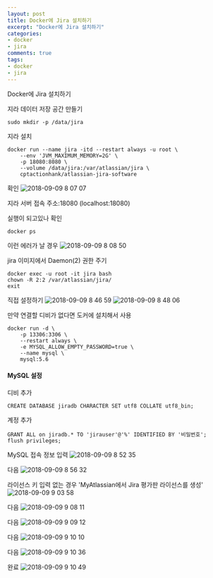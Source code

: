 ```yaml
---
layout: post
title: Docker에 Jira 설치하기
excerpt: "Docker에 Jira 설치하기"
categories: 
- docker
- jira
comments: true
tags: 
- docker
- jira
---
```

Docker에 Jira 설치하기

지라 데이터 저장 공간 만들기
```
sudo mkdir -p /data/jira
```

지라 설치
```terminal
docker run --name jira -itd --restart always -u root \
    --env 'JVM_MAXIMUM_MEMORY=2G' \
    -p 18080:8080 \
    --volume /data/jira:/var/atlassian/jira \
    cptactionhank/atlassian-jira-software
```

확인
![2018-09-09 8 07 07](https://user-images.githubusercontent.com/18377818/45263817-f6ce0f80-b46b-11e8-90ea-78d1cb3618d8.png)

지라 서버 접속
주소:18080 (localhost:18080)

실행이 되고있나 확인
```
docker ps
```

이런 에러가 날 경우
![2018-09-09 8 08 50](https://user-images.githubusercontent.com/18377818/45263834-44e31300-b46c-11e8-919f-53ed2809ead7.png)

jira 이미지에서 Daemon(2) 권한 주기
```
docker exec -u root -it jira bash
chown -R 2:2 /var/atlassian/jira/
exit
```

직접 설정하기
![2018-09-09 8 46 59](https://user-images.githubusercontent.com/18377818/45264084-b2de0900-b471-11e8-803d-8c06c8b2da03.png)
![2018-09-09 8 48 06](https://user-images.githubusercontent.com/18377818/45264085-b2de0900-b471-11e8-9e54-f3fa30376e1a.png)

만약 연결할 디비가 없다면 도커에 설치해서 사용
````
docker run -d \
	-p 13306:3306 \
	--restart always \
	-e MYSQL_ALLOW_EMPTY_PASSWORD=true \
	--name mysql \
	mysql:5.6
````

#### MySQL 설정

디비 추가
```
CREATE DATABASE jiradb CHARACTER SET utf8 COLLATE utf8_bin;
```

계정 추가
```
GRANT ALL on jiradb.* TO 'jirauser'@'%' IDENTIFIED BY '비밀번호';
flush privileges;
```

MySQL 접속 정보 입력
![2018-09-09 8 52 35](https://user-images.githubusercontent.com/18377818/45264115-529b9700-b472-11e8-8718-e6de8c1a5a4b.png)

다음
![2018-09-09 8 56 32](https://user-images.githubusercontent.com/18377818/45264155-fedd7d80-b472-11e8-9cbd-f7b4c150be5e.png)

라이선스 키 입력
없는 경우 'MyAtlassian에서 Jira 평가판 라이선스를 생성'
![2018-09-09 9 03 58](https://user-images.githubusercontent.com/18377818/45264207-ecb00f00-b473-11e8-8f9b-997947696dba.png)

다음
![2018-09-09 9 08 11](https://user-images.githubusercontent.com/18377818/45264239-87a8e900-b474-11e8-9696-e5b538de7eb1.png)

다음
![2018-09-09 9 09 12](https://user-images.githubusercontent.com/18377818/45264252-ac04c580-b474-11e8-918f-54b9412575f1.png)

다음
![2018-09-09 9 10 10](https://user-images.githubusercontent.com/18377818/45264260-c343b300-b474-11e8-940a-23f0841e00da.png)

다음
![2018-09-09 9 10 36](https://user-images.githubusercontent.com/18377818/45264268-dbb3cd80-b474-11e8-85c6-9aa5638daf98.png)

완료
![2018-09-09 9 10 49](https://user-images.githubusercontent.com/18377818/45264269-dbb3cd80-b474-11e8-932f-63c242055b6a.png)

